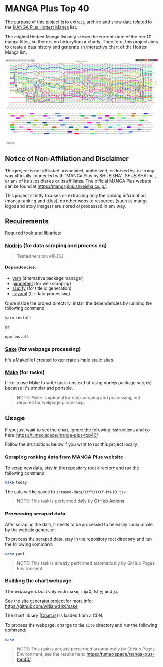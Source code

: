 # MANGA Plus Top 40

The purpose of this project is to extract, archive and show data related to the [MANGA Plus Hottest Manga](https://mangaplus.shueisha.co.jp/manga_list/hot) list.

The original Hottest Manga list only shows the current state of the top 40 manga titles, so there is no history/log or charts. Therefore, this project aims to create a data history and generate an interactive chart of the Hottest Manga list.

![chart-sample](resources/chart-sample.png)

## Notice of Non-Affiliation and Disclaimer

This project is not affiliated, associated, authorized, endorsed by, or in any way officially connected with "MANGA Plus by SHUEISHA", SHUEISHA Inc., or any of its subsidiaries or its affiliates. The official MANGA Plus website can be found at https://mangaplus.shueisha.co.jp/.

This project strictly focuses on extracting only the ranking information (manga ranking and titles), no other website resources (such as manga logos and story images) are stored or processed in any way.


## Requirements

Required tools and libraries:

### [Nodejs](https://nodejs.dev/) (for data scraping and processing)

> Tested version: v16.15.1

#### Dependencies:
  - [yarn](https://yarnpkg.com/) (alternative package manager)
  - [puppeteer](https://developers.google.com/web/tools/puppeteer/) (for web scraping)
  - [slugify](https://github.com/simov/slugify) (for title id generation)
  - [js-yaml](https://github.com/nodeca/js-yaml) (for data processing)

Once inside the project directory, install the dependencies by running the following command:
```sh
yarn install
```
or
```sh
npm install
```

### [Sake](https://github.com/williamd1k0/sake) (for webpage processing)

It's a Makefile I created to generate simple static sites.

### [Make](https://www.gnu.org/software/make/) (for tasks)

I like to use Make to write tasks (instead of using nodejs package scripts) because it's simpler and portable.

>NOTE: Make is optional for data scraping and processing, but required for webpage processing.


## Usage

If you just want to see the chart, ignore the following instructions and go here: https://tumeo.space/manga-plus-top40/

Follow the instructions below if you want to run this project locally:

### Scraping ranking data from MANGA Plus website

To scrap new data, stay in the repository root directory and run the following command:
```sh
make today
```
The data will be saved to `scraped-data/YYYY/YYYY-MM-DD.tsv`

>NOTE: This task is performed daily by [GitHub Actions](https://github.com/williamd1k0/manga-plus-top40/actions/workflows/fetch-ranking.yml).

### Processing scraped data

After scraping the data, it needs to be processed to be easily consumable by the website generator.

To process the scraped data, stay in the repository root directory and run the following command:
```sh
make yaml
```
>NOTE: This task is already performed automatically by GitHub Pages Environment.

### Building the chart webpage

The webpage is built only with make, jinja2, fd, yj and jq.

See the site generator project for more info: https://github.com/williamd1k0/sake

The chart library ([Chart.js](https://www.chartjs.org/)) is loaded from a CDN.

To process the webpage, change to the `site` directory and run the following command:

```sh
make
```

>NOTE: This task is already performed automatically by GitHub Pages Environment, see the results here: https://tumeo.space/manga-plus-top40/.
